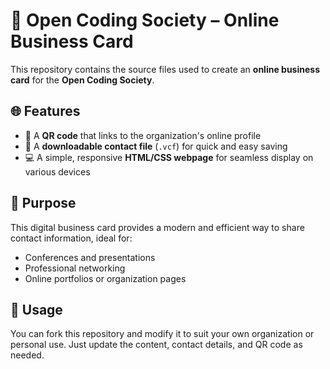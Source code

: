 # 📇 Open Coding Society – Online Business Card

This repository contains the source files used to create an **online business card** for the **Open Coding Society**.

## 🌐 Features

- 🔗 A **QR code** that links to the organization's online profile  
- 💾 A **downloadable contact file** (`.vcf`) for quick and easy saving  
- 💻 A simple, responsive **HTML/CSS webpage** for seamless display on various devices

## 🚀 Purpose

This digital business card provides a modern and efficient way to share contact information, ideal for:

- Conferences and presentations  
- Professional networking  
- Online portfolios or organization pages

## 🔄 Usage

You can fork this repository and modify it to suit your own organization or personal use. Just update the content, contact details, and QR code as needed.
